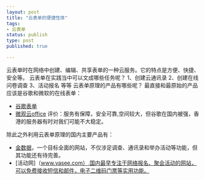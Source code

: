 ```yaml
--- 
layout: post
title: "云表单的便捷性体"
tags: 
- 云表单
status: publish
type: post
published: true

---
```


云表单时在网络中创建、编辑、共享表单的一种云服务。它的特点是方便、快捷、安全等。
云表单在实践当中可以文成哪些任务呢？
1、创建云通讯录
2、创建在线问卷调查
3、活动报名
等等
云表单原理的产品有哪些呢？
最直接和最原始的产品应该是谷歌和微软的在线表单：
- [谷歌表单](http://www.google.com/drive/start/apps.html)
- [微观云office](http://office.microsoft.com/zh-cn/web-apps/)
评价：服务有保障，安全可靠,空间较大，但谷歌在国内被强，香港的服务器有时对我们可能不大稳定。

除此之外利用云表单原理的国内主要产品有：

- [金数据](jiunshuju.net)，一个目标全面的网站，不仅涉足调查、通讯录和举办活动等功能，但其功能还有待完善。
- [活动网]（www.vasee.com）,国内最早专注于网络报名、聚会活动的网站，可以免费接收短信和邮件，电子二维码门票等实用功能。


